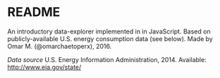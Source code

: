 # README

An introductory data-explorer implemented in in JavaScript. Based on publicly-available U.S. energy consumption data (see below). Made by Omar M. (@omarchaetoperx), 2016.

*Data source*
U.S. Energy Information Administration, 2014. Available: http://www.eia.gov/state/
